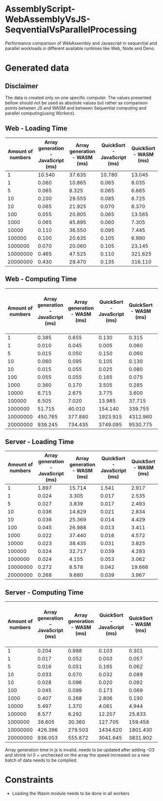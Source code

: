 # AssemblyScript-WebAssemblyVsJS-SeqventialVsParallelProcessing

Performance comparison of WebAssembly and Javascript in sequential and parallel workloads in different available runtimes like Web, Node and Deno.

# Generated data

## Disclaimer

The data is created only on one specific computer. The values presented bellow should not be used as absolute values but rather as comparison points between JS and WASM and between Sequential computing and parallel computing(using Workers).

## Web - Loading Time

| Amount of numbers | Array generation - JavaScript (ms) | Array generation - WASM (ms) | QuickSort - JavaScript (ms) | QuickSort - WASM (ms) |
| ----------------- | ---------------------------------- | ---------------------------- | --------------------------- | --------------------- |
| 1                 | 10.540                             | 37.635                       | 10.780                      | 13.045                |
| 1                 | 0.060                              | 10.865                       | 0.065                       | 8.035                 |
| 5                 | 0.065                              | 8.325                        | 0.065                       | 6.665                 |
| 10                | 0.100                              | 29.555                       | 0.085                       | 8.725                 |
| 10                | 0.065                              | 21.925                       | 0.070                       | 8.370                 |
| 100               | 0.055                              | 20.805                       | 0.065                       | 13.565                |
| 1000              | 0.065                              | 45.895                       | 0.060                       | 7.305                 |
| 10000             | 0.110                              | 36.550                       | 0.095                       | 7.445                 |
| 100000            | 0.100                              | 20.635                       | 0.105                       | 6.990                 |
| 1000000           | 0.070                              | 20.060                       | 0.105                       | 23.145                |
| 10000000          | 0.465                              | 47.525                       | 0.110                       | 321.625               |
| 20000000          | 0.430                              | 29.470                       | 0.135                       | 316.110               |

## Web - Computing Time

| Amount of numbers | Array generation - JavaScript (ms) | Array generation - WASM (ms) | QuickSort - JavaScript (ms) | QuickSort - WASM (ms) | QuickSort Multithreaded - 10 Workers -JavaScript (ms) | QuickSort Multithreaded - 10 Workers - WASM (ms) | QuickSort Multithreaded -15 Workers - JavaScript (ms) | QuickSort Multithreaded - 15 Workers - WASM (ms) | QuickSortMultithreaded - 2 Workers - JavaScript (ms) | QuickSort Multithreaded - 2 Workers - WASM (ms) | QuickSort Multithreaded - 3 Workers - JavaScript (ms) | QuickSort Multithreaded - 3 Workers- WASM (ms) | QuickSort Multithreaded - 5 Workers - JavaScript (ms) | QuickSort Multithreaded- 5 Workers - WASM (ms) | QuickSort Multithreaded - Workers Loaded - 10 Workers - JavaScript(ms) | QuickSort Multithreaded - Workers Loaded - 10 Workers - WASM (ms) | QuickSortMultithreaded - Workers Loaded - 15 Workers - JavaScript (ms) | QuickSort Multithreaded -Workers Loaded - 15 Workers - WASM (ms) | QuickSort Multithreaded - Workers Loaded - 2 Workers- JavaScript (ms) | QuickSort Multithreaded - Workers Loaded - 2 Workers - WASM (ms) | QuickSort Multithreaded - Workers Loaded - 3 Workers - JavaScript (ms) | QuickSortMultithreaded - Workers Loaded - 3 Workers - WASM (ms) | QuickSort Multithreaded - WorkersLoaded - 5 Workers - JavaScript (ms) | QuickSort Multithreaded - Workers Loaded - 5 Workers -WASM (ms) |
| ----------------- | ---------------------------------- | ---------------------------- | --------------------------- | --------------------- | ----------------------------------------------------- | ------------------------------------------------ | ----------------------------------------------------- | ------------------------------------------------ | ---------------------------------------------------- | ----------------------------------------------- | ----------------------------------------------------- | ---------------------------------------------- | ----------------------------------------------------- | ---------------------------------------------- | ---------------------------------------------------------------------- | ----------------------------------------------------------------- | ---------------------------------------------------------------------- | ---------------------------------------------------------------- | --------------------------------------------------------------------- | ---------------------------------------------------------------- | ---------------------------------------------------------------------- | --------------------------------------------------------------- | --------------------------------------------------------------------- | --------------------------------------------------------------- |
| 1                 | 0.385                              | 0.655                        | 0.130                       | 0.315                 | 49.040                                                | 62.250                                           | 43.685                                                | 50.410                                           | 104.405                                              | 48.005                                          | 58.155                                                | 68.435                                         | 39.900                                                | 45.730                                         | 0.435                                                                  | 0.370                                                             | 0.440                                                                  | 0.455                                                            | 0.585                                                                 | 0.375                                                            | 0.450                                                                  | 0430                                                            | 0.465                                                                 | 0.455                                                           |
| 1                 | 0.010                              | 0.045                        | 0.005                       | 0.060                 | 68.105                                                | 51.885                                           | 45.145                                                | 50.265                                           | 42.275                                               | 62.105                                          | 51.390                                                | 49.895                                         | 42.735                                                | 55.690                                         | 0.405                                                                  | 0.440                                                             | 0.570                                                                  | 0.385                                                            | 0.470                                                                 | 0.360                                                            | 0.660                                                                  | 0410                                                            | 0.460                                                                 | 0.405                                                           |
| 5                 | 0.015                              | 0.050                        | 0.150                       | 0.060                 | 97.280                                                | 99.950                                           | 93.085                                                | 117.695                                          | 53.915                                               | 73.800                                          | 55.880                                                | 94.230                                         | 111.960                                               | 122.075                                        | 0.710                                                                  | 0.680                                                             | 0.660                                                                  | 0.685                                                            | 0.760                                                                 | 0.500                                                            | 0.635                                                                  | 0.560                                                           | 0.920                                                                 | 0.590                                                           |
| 10                | 0.060                              | 0.095                        | 0.105                       | 0.130                 | 144.715                                               | 207.255                                          | 156.310                                               | 183.425                                          | 149.340                                              | 79415                                           | 93.005                                                | 102.480                                        | 95.845                                                | 117.260                                        | 1.340                                                                  | 1.115                                                             | 1.205                                                                  | 1.105                                                            | 0.895                                                                 | 0.500                                                            | 0610                                                                   | 0.495                                                           | 0.755                                                                 | 0.705                                                           |
| 10                | 0.015                              | 0.055                        | 0.025                       | 0.080                 | 137.600                                               | 249.915                                          | 180.000                                               | 217.665                                          | 88.055                                               | 74415                                           | 86.560                                                | 100.985                                        | 101.435                                               | 107.100                                        | 1.305                                                                  | 1.095                                                             | 1.015                                                                  | 1.065                                                            | 0.535                                                                 | 0.435                                                            | 0595                                                                   | 0.510                                                           | 0.760                                                                 | 0.650                                                           |
| 100               | 0.055                              | 0.055                        | 0.165                       | 0.075                 | 146.745                                               | 217.845                                          | 244.545                                               | 288.470                                          | 82.540                                               | 93270                                           | 81.865                                                | 101.905                                        | 98.620                                                | 116.985                                        | 1.165                                                                  | 1.255                                                             | 2.935                                                                  | 1.565                                                            | 0.810                                                                 | 0.930                                                            | 0980                                                                   | 0.650                                                           | 0.785                                                                 | 0.755                                                           |
| 1000              | 0.360                              | 0.170                        | 3.505                       | 0.285                 | 169.355                                               | 205.265                                          | 222.365                                               | 274.905                                          | 118.160                                              | 86560                                           | 82.420                                                | 93.990                                         | 102.855                                               | 128.235                                        | 2.015                                                                  | 2.205                                                             | 2.035                                                                  | 2.970                                                            | 2.285                                                                 | 2.135                                                            | 2985                                                                   | 1.055                                                           | 2.540                                                                 | 2.325                                                           |
| 10000             | 6.715                              | 2.675                        | 3.775                       | 3.600                 | 167.670                                               | 188.205                                          | 230.345                                               | 221.955                                          | 100.285                                              | 62.935                                          | 77.810                                                | 91.740                                         | 109.930                                               | 119.650                                        | 10.120                                                                 | 7.080                                                             | 19.295                                                                 | 5.940                                                            | 9.700                                                                 | 6.990                                                            | 6.895                                                                  | 7.115                                                           | 5.790                                                                 | 4.455                                                           |
| 100000            | 6.505                              | 7.020                        | 13.985                      | 37.715                | 208.910                                               | 194.805                                          | 282.170                                               | 237.030                                          | 146.730                                              | 246.455                                         | 138.640                                               | 137.170                                        | 162.560                                               | 146.560                                        | 65.770                                                                 | 45.465                                                            | 61.255                                                                 | 59.025                                                           | 95.885                                                                | 74.315                                                           | 61.760                                                                 | 55.060                                                          | 54.385                                                                | 53.535                                                          |
| 1000000           | 51.715                             | 40.010                       | 154.140                     | 339.755               | 751.890                                               | 734.405                                          | 804.925                                               | 767.660                                          | 818575                                               | 961.380                                         | 762.675                                               | 805.540                                        | 759.285                                               | 712.490                                        | 498.065                                                                | 484.215                                                           | 438.000                                                                | 463.645                                                          | 648.220                                                               | 805.805                                                          | 543.870                                                                | 615.300                                                         | 454.525                                                               | 486.570                                                         |
| 10000000          | 450.765                            | 377.880                      | 1923.915                    | 4312.960              | 6048.490                                              | 6755.200                                         | 6006.035                                              | 6461410                                          | 7908.310                                             | 9929.295                                        | 7303.695                                              | 8612.010                                       | 6133.805                                              | 7618.710                                       | 4737.310                                                               | 4933.175                                                          | 4793.810                                                               | 5037.605                                                         | 7018.970                                                              | 9088.920                                                         | 5292.405                                                               | 6696.380                                                        | 4768.375                                                              | 5138.045                                                        |
| 20000000          | 939.245                            | 734.435                      | 3749.095                    | 9530.775              | 12641.700                                             | 13727.795                                        | 12236.860                                             | 13340.005                                        | 15946.705                                            | 20285.620                                       | 16251.015                                             | 17817.495                                      | 13284.505                                             | 14991.030                                      | 9358.500                                                               | 10035.180                                                         | 9912.455                                                               | 10140.345                                                        | 15007.470                                                             | 18243.915                                                        | 11328.495                                                              | 14090.395                                                       | 9402.095                                                              | 10410.605                                                       |

## Server - Loading Time

| Amount of numbers | Array generation - JavaScript (ms) | Array generation - WASM (ms) | QuickSort - JavaScript (ms) | QuickSort - WASM (ms) |
| ----------------- | ---------------------------------- | ---------------------------- | --------------------------- | --------------------- |
| 1                 | 1.897                              | 15.714                       | 1.541                       | 2.917                 |
| 1                 | 0.024                              | 3.305                        | 0.017                       | 2.535                 |
| 5                 | 0.027                              | 3.839                        | 0.017                       | 2.493                 |
| 10                | 0.036                              | 14.829                       | 0.021                       | 2.834                 |
| 10                | 0.036                              | 25.369                       | 0.014                       | 4.429                 |
| 100               | 0.045                              | 26.988                       | 0.013                       | 3.411                 |
| 1000              | 0.022                              | 37.440                       | 0.016                       | 4.572                 |
| 10000             | 0.023                              | 38.435                       | 0.031                       | 3.825                 |
| 100000            | 0.024                              | 32.717                       | 0.039                       | 4.293                 |
| 1000000           | 0.024                              | 4.155                        | 0.053                       | 3.062                 |
| 10000000          | 0.272                              | 8.578                        | 0.042                       | 19.666                |
| 20000000          | 0.268                              | 9.680                        | 0.039                       | 3.967                 |

## Server - Computing Time

| Amount of numbers | Array generation - JavaScript (ms) | Array generation - WASM (ms) | QuickSort - JavaScript (ms) | QuickSort - WASM (ms) | QuickSort Multithreaded - 10 Workers - JavaScript (ms) | QuickSort Multithreaded - 10 Workers - WASM (ms) | QuickSort Multithreaded - 15 Workers - JavaScript (ms) | QuickSort Multithreaded - 15 Workers - WASM (ms) | QuickSort Multithreaded - 2 Workers - JavaScript (ms) | QuickSort Multithreaded - 2 Workers - WASM (ms) | QuickSort Multithreaded - 3 Workers - JavaScript (ms) | QuickSort Multithreaded - 3 Workers - WASM (ms) | QuickSort Multithreaded - 5 Workers - JavaScript (ms) | QuickSort Multithreaded - 5 Workers - WASM (ms) | QuickSort Multithreaded - Workers Loaded - 10 Workers - JavaScript (ms) | QuickSort Multithreaded - Workers Loaded - 10 Workers - WASM (ms) | QuickSort Multithreaded - Workers Loaded - 15 Workers - JavaScript (ms) | QuickSort Multithreaded - Workers Loaded - 15 Workers - WASM (ms) | QuickSort Multithreaded - Workers Loaded - 2 Workers - JavaScript (ms) | QuickSort Multithreaded - Workers Loaded - 2 Workers - WASM (ms) | QuickSort Multithreaded - Workers Loaded - 3 Workers - JavaScript (ms) | QuickSort Multithreaded - Workers Loaded - 3 Workers - WASM (ms) | QuickSort Multithreaded - Workers Loaded - 5 Workers - JavaScript (ms) | QuickSort Multithreaded - Workers Loaded - 5 Workers - WASM (ms) |
| ----------------- | ---------------------------------- | ---------------------------- | --------------------------- | --------------------- | ------------------------------------------------------ | ------------------------------------------------ | ------------------------------------------------------ | ------------------------------------------------ | ----------------------------------------------------- | ----------------------------------------------- | ----------------------------------------------------- | ----------------------------------------------- | ----------------------------------------------------- | ----------------------------------------------- | ----------------------------------------------------------------------- | ----------------------------------------------------------------- | ----------------------------------------------------------------------- | ----------------------------------------------------------------- | ---------------------------------------------------------------------- | ---------------------------------------------------------------- | ---------------------------------------------------------------------- | ---------------------------------------------------------------- | ---------------------------------------------------------------------- | ---------------------------------------------------------------- |
| 1                 | 0.204                              | 0.988                        | 0.103                       | 0.301                 | 130.139                                                | 131.093                                          | 125.760                                                | 128.550                                          | 161.687                                               | 124.959                                         | 126.601                                               | 126.081                                         | 133.048                                               | 140.138                                         | 1.294                                                                   | 1.361                                                             | 1.282                                                                   | 1.238                                                             | 1.851                                                                  | 1.592                                                            | 1.313                                                                  | 1.297                                                            | 1.341                                                                  | 1.329                                                            |
| 1                 | 0.017                              | 0.052                        | 0.003                       | 0.057                 | 132.440                                                | 134.617                                          | 142.864                                                | 127.057                                          | 126.188                                               | 129.219                                         | 133.611                                               | 129.160                                         | 124.011                                               | 125.625                                         | 1.451                                                                   | 1.303                                                             | 1.286                                                                   | 1.184                                                             | 1.318                                                                  | 1.204                                                            | 1.366                                                                  | 1.271                                                            | 1.394                                                                  | 1.224                                                            |
| 5                 | 0.016                              | 0.051                        | 0.165                       | 0.062                 | 258.573                                                | 185.742                                          | 177.404                                                | 173.503                                          | 148.166                                               | 147.837                                         | 208.077                                               | 171.898                                         | 180.129                                               | 289.028                                         | 1.817                                                                   | 2.080                                                             | 1.593                                                                   | 1.690                                                             | 1.653                                                                  | 1.247                                                            | 1.966                                                                  | 1.541                                                            | 1.634                                                                  | 3.508                                                            |
| 10                | 0.033                              | 0.070                        | 0.032                       | 0.089                 | 263.617                                                | 256.946                                          | 257.272                                                | 257.339                                          | 135.351                                               | 143.360                                         | 145.108                                               | 153.904                                         | 176.736                                               | 169.124                                         | 1.914                                                                   | 1.939                                                             | 1.889                                                                   | 1.949                                                             | 1.470                                                                  | 1.315                                                            | 1.477                                                                  | 1.560                                                            | 1.740                                                                  | 1.663                                                            |
| 10                | 0.028                              | 0.096                        | 0.020                       | 0.092                 | 270.615                                                | 269.872                                          | 379.118                                                | 300.865                                          | 137.541                                               | 138.921                                         | 146.798                                               | 148.167                                         | 172.803                                               | 189.344                                         | 2.437                                                                   | 13.035                                                            | 2.685                                                                   | 1.883                                                             | 1.345                                                                  | 1.292                                                            | 1.448                                                                  | 1.444                                                            | 1.644                                                                  | 1.527                                                            |
| 100               | 0.045                              | 0.099                        | 0.173                       | 0.069                 | 269.762                                                | 258.724                                          | 355.974                                                | 364.621                                          | 149.192                                               | 142.022                                         | 164.081                                               | 155.409                                         | 188.734                                               | 189.076                                         | 2.204                                                                   | 1.931                                                             | 2.340                                                                   | 2.015                                                             | 1.471                                                                  | 1.653                                                            | 2.271                                                                  | 1.723                                                            | 2.137                                                                  | 1.882                                                            |
| 1000              | 0.407                              | 0.268                        | 2.806                       | 0.190                 | 245.180                                                | 245.229                                          | 360.578                                                | 366.651                                          | 133.770                                               | 136.959                                         | 135.865                                               | 151.689                                         | 162.244                                               | 168.847                                         | 2.234                                                                   | 4.342                                                             | 5.590                                                                   | 2.557                                                             | 2.805                                                                  | 1.757                                                            | 1.650                                                                  | 3.013                                                            | 1.916                                                                  | 1.946                                                            |
| 10000             | 5.497                              | 1.370                        | 4.061                       | 4.944                 | 232.647                                                | 248.970                                          | 343.657                                                | 369.985                                          | 143.919                                               | 147.327                                         | 152.877                                               | 144.949                                         | 162.803                                               | 164.075                                         | 12.940                                                                  | 7.126                                                             | 8.804                                                                   | 9.162                                                             | 6.573                                                                  | 7.012                                                            | 5.361                                                                  | 5.852                                                            | 6.212                                                                  | 6.353                                                            |
| 100000            | 8.577                              | 6.292                        | 12.207                      | 25.833                | 247.211                                                | 248.623                                          | 360.618                                                | 359.337                                          | 187.191                                               | 181.491                                         | 182.234                                               | 181.978                                         | 199.788                                               | 200.842                                         | 48.636                                                                  | 43.956                                                            | 47.794                                                                  | 45.979                                                            | 63.971                                                                 | 67.600                                                           | 54.213                                                                 | 48.493                                                           | 48.193                                                                 | 49.491                                                           |
| 1000000           | 38.605                             | 30.360                       | 127.705                     | 159.458               | 562.999                                                | 533.422                                          | 573.839                                                | 621.726                                          | 643.954                                               | 638.414                                         | 544.545                                               | 553.458                                         | 511.567                                               | 630.872                                         | 385.920                                                                 | 377.386                                                           | 378.746                                                                 | 386.130                                                           | 587.002                                                                | 594.235                                                          | 473.927                                                                | 464.672                                                          | 369.168                                                                | 380.581                                                          |
| 10000000          | 426.396                            | 279.503                      | 1434.620                    | 1801.430              | 3887.723                                               | 3899.086                                         | 3979.098                                               | 4168.212                                         | 6696.733                                              | 6553.044                                        | 4731.162                                              | 4798.405                                        | 4198.529                                              | 3869.211                                        | 3873.141                                                                | 4013.326                                                          | 3922.114                                                                | 3740.145                                                          | 6439.529                                                               | 6487.329                                                         | 4802.179                                                               | 4851.848                                                         | 4119.786                                                               | 3847.464                                                         |
| 20000000          | 936.053                            | 555.872                      | 3041.645                    | 3831.902              | 8518.026                                               | 8998.820                                         | 8913.640                                               | 8644.447                                         | 12693.280                                             | 15182.425                                       | 10926.712                                             | 11238.635                                       | 9105.667                                              | 9382.167                                        | 8399.818                                                                | 8691.340                                                          | 8662.347                                                                | 8105.311                                                          | 12336.879                                                              | 13969.178                                                        | 10894.942                                                              | 10450.538                                                        | 9206.344                                                               | 8977.881                                                         |

Array generation time in js is invalid, needs to be updated
after adding -O3 and shrink lvl 0 + unchecked on the array the speed increased so a new batch of data needs to be compiled.

# Constraints

-   Loading the Wasm module needs to be done in all workers
